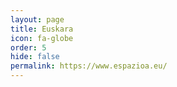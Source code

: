 ```yaml
---
layout: page
title: Euskara
icon: fa-globe
order: 5
hide: false
permalink: https://www.espazioa.eu/
---
```

